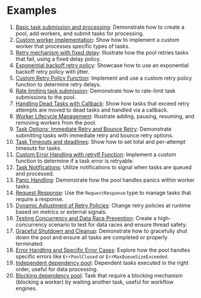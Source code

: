 # Examples

1. [Basic task submission and processing](./basic/): Demonstrate how to create a pool, add workers, and submit tasks for processing.
2. [Custom worker implementation](./custom-worker/): Show how to implement a custom worker that processes specific types of tasks.
3. [Retry mechanism with fixed delay](./retry-fixed-delay/): Illustrate how the pool retries tasks that fail, using a fixed delay policy.
4. [Exponential backoff retry policy](./backoff-retrypolicy): Showcase how to use an exponential backoff retry policy with jitter.
5. [Custom Retry Policy Function](./custom-retrypolicy-func/): Implement and use a custom retry policy function to determine retry delays.
6. [Rate limiting task submission](./ratelimit-tasks/): Demonstrate how to rate-limit task submissions to the pool.
7. [Handling Dead Tasks with Callback](./handling-deadtasks/): Show how tasks that exceed retry attempts are moved to dead tasks and handled via a callback.
8. [Worker Lifecycle Management](./worker-lifecycle/): Illustrate adding, pausing, resuming, and removing workers from the pool.
9. [Task Options: Immediate Retry and Bounce Retry](./immediate-bounce/): Demonstrate submitting tasks with immediate retry and bounce retry options.
10. [Task Timeouts and deadlines](./timeout-deadlines/): Show how to set total and per-attempt timeouts for tasks.
11. [Custom Error Handling with retryIf Function](./custom-retryif/): Implement a custom function to determine if a task error is retryable.
12. [Task Notifications](./task-notifications/): Utilize notifications to signal when tasks are queued and processed.
13. [Panic Handling](./panic-handling/): Demonstrate how the pool handles panics within worker tasks.
14. [Request Response](./request-response/): Use the `RequestResponse` type to manage tasks that require a response.
15. [Dynamic Adjustment of Retry Policies](./retry-policies/): Change retry policies at runtime based on metrics or external signals.
16. [Testing Concurrency and Data Race Prevention](./concurrency/): Create a high-concurrency scenario to test for data races and ensure thread safety.
17. [Graceful Shutdown and Cleanup](./shutdown/): Demonstrate how to gracefully shut down the pool and ensure all tasks are completed or properly terminated.
18. [Error Handling and Specific Error Cases](./error-handling/): Explore how the pool handles specific errors like `ErrPoolClosed` or `ErrMaxQueueSizeExceeded`.
19. [Independent dependency pool](./dependency-independent/): Dependent tasks executed in the right order, useful for data processing.
20. [Blocking dependency pool](./dependency-blocking/): Task that require a blocking mechanism (blocking a worker) by waiting another task, useful for workflow engines.
